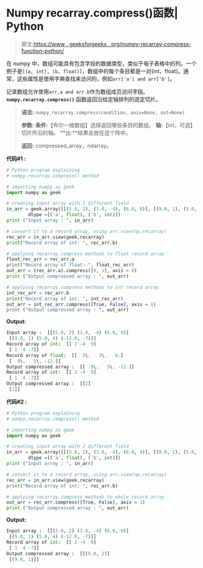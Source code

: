 # Numpy recarray.compress()函数| Python

> 原文:[https://www . geeksforgeeks . org/numpy-recarray-compress-function-python/](https://www.geeksforgeeks.org/numpy-recarray-compress-function-python/)

在 numpy 中，数组可能具有包含字段的数据类型，类似于电子表格中的列。一个例子是`[(a, int), (b, float)]`，数组中的每个条目都是一对(int，float)。通常，这些属性是使用字典查找来访问的，例如`arr['a'] and arr['b']`。

记录数组允许使用`arr.a and arr.b`作为数组成员访问字段。 **`numpy.recarray.compress()`** 函数返回沿给定轴排列的选定切片。

> **语法:** `numpy.recarray.compress(condition, axis=None, out=None)`
> 
> **参数:**
> **条件:**【布尔一维数组】选择返回哪些条目的数组。
> **轴:**【int，可选】切片所沿的轴。
> **出:**结果会放在这个阵中。
> 
> **返回:** compressed_array，ndarray。

**代码#1 :**

```py
# Python program explaining
# numpy.recarray.compress() method 

# importing numpy as geek
import numpy as geek

# creating input array with 2 different field 
in_arr = geek.array([[(5.0, 2), (3.0, -4), (6.0, 9)], [(9.0, 1), (5.0, 4), (-12.0, -7)]],
        dtype =[('a', float), ('b', int)])
print ("Input array : ", in_arr)

# convert it to a record array, using arr.view(np.recarray)
rec_arr = in_arr.view(geek.recarray)
print("Record array of int: ", rec_arr.b)

# applying recarray.compress methods to float record array
float_rec_arr = rec_arr.a
print("Record array of float: ", float_rec_arr)
out_arr = (rec_arr.a).compress([0, 1], axis = 0)
print ("Output compressed array : ", out_arr) 

# applying recarray.compress methods to int record array
int_rec_arr = rec_arr.b 
print("Record array of int: ", int_rec_arr)
out_arr = int_rec_arr.compress([True, False], axis = 1)
print ("Output compressed array : ", out_arr) 
```

**Output:**

```py
Input array :  [[(5.0, 2) (3.0, -4) (6.0, 9)]
 [(9.0, 1) (5.0, 4) (-12.0, -7)]]
Record array of int:  [[ 2 -4  9]
 [ 1  4 -7]]
Record array of float:  [[  5\.   3\.   6.]
 [  9\.   5\. -12.]]
Output compressed array :  [[  9\.   5\. -12.]]
Record array of int:  [[ 2 -4  9]
 [ 1  4 -7]]
Output compressed array :  [[2]
 [1]]

```

**代码#2 :**

```py
# Python program explaining
# numpy.recarray.compress() method 

# importing numpy as geek
import numpy as geek

# creating input array with 2 different field 
in_arr = geek.array([[(5.0, 2), (3.0, -4), (6.0, 9)], [(9.0, 1), (5.0, 4), (-12.0, -7)]],
        dtype =[('a', float), ('b', int)])
print ("Input array : ", in_arr)

# convert it to a record array, using arr.view(np.recarray)
rec_arr = in_arr.view(geek.recarray)
print("Record array of int: ", rec_arr.b)

# applying recarray.compress methods to whole record array
out_arr = rec_arr.compress([True, False], axis = 1)
print ("Output compressed array : ", out_arr) 
```

**Output:**

```py
Input array :  [[(5.0, 2) (3.0, -4) (6.0, 9)]
 [(9.0, 1) (5.0, 4) (-12.0, -7)]]
Record array of int:  [[ 2 -4  9]
 [ 1  4 -7]]
Output compressed array :  [[(5.0, 2)]
 [(9.0, 1)]]

```